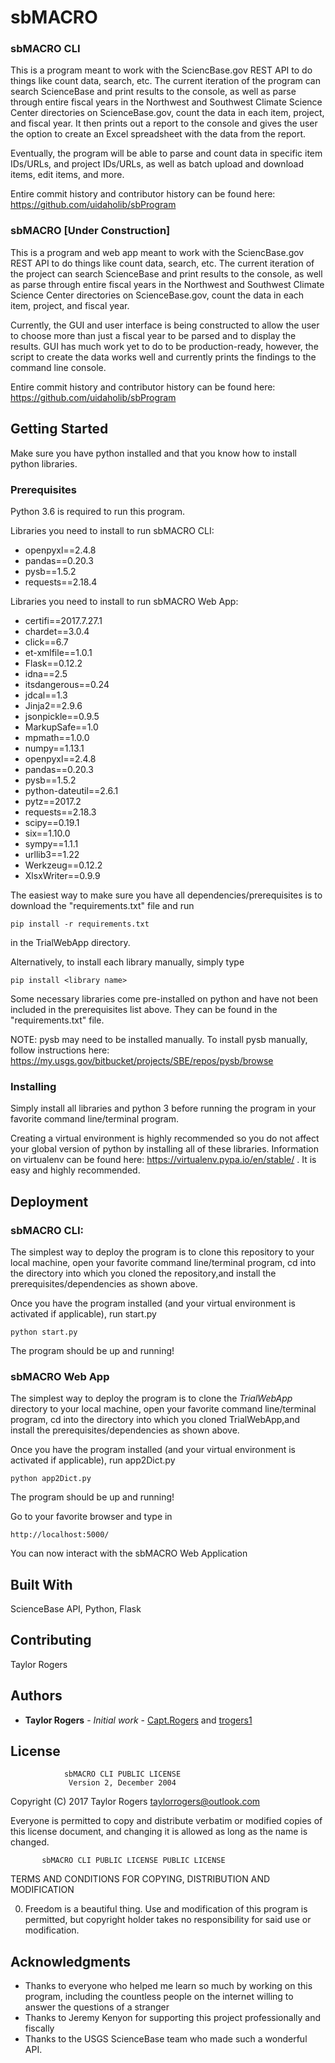 # sbMACRO

### sbMACRO CLI
This is a program meant to work with the SciencBase.gov REST API to do things like count data, search, etc. The current iteration of the program can search ScienceBase and print results to the console, as well as parse through entire fiscal years in the Northwest and Southwest Climate Science Center directories on ScienceBase.gov, count the data in each item, project, and fiscal year. It then prints out a report to the console and gives the user the option to create an Excel spreadsheet with the data from the report.

Eventually, the program will be able to parse and count data in specific item IDs/URLs, and project IDs/URLs, as well as batch upload and download items, edit items, and more.

Entire commit history and contributor history can be found here: https://github.com/uidaholib/sbProgram

### sbMACRO [Under Construction]

This is a program and web app meant to work with the SciencBase.gov REST API to do things like count data, search, etc. The current iteration of the project can search ScienceBase and print results to the console, as well as parse through entire fiscal years in the Northwest and Southwest Climate Science Center directories on ScienceBase.gov, count the data in each item, project, and fiscal year.

Currently, the GUI and user interface is being constructed to allow the user to choose more than just a fiscal year to be parsed and to display the results. GUI has much work yet to do to be production-ready, however, the script to create the data works well and currently prints the findings to the command line console.

Entire commit history and contributor history can be found here: https://github.com/uidaholib/sbProgram

## Getting Started

Make sure you have python installed and that you know how to install python libraries.

### Prerequisites

Python 3.6 is required to run this program.

Libraries you need to install to run sbMACRO CLI:
* openpyxl==2.4.8
* pandas==0.20.3
* pysb==1.5.2
* requests==2.18.4

Libraries you need to install to run sbMACRO Web App:
* certifi==2017.7.27.1
* chardet==3.0.4
* click==6.7
* et-xmlfile==1.0.1
* Flask==0.12.2
* idna==2.5
* itsdangerous==0.24
* jdcal==1.3
* Jinja2==2.9.6
* jsonpickle==0.9.5
* MarkupSafe==1.0
* mpmath==1.0.0
* numpy==1.13.1
* openpyxl==2.4.8
* pandas==0.20.3
* pysb==1.5.2
* python-dateutil==2.6.1
* pytz==2017.2
* requests==2.18.3
* scipy==0.19.1
* six==1.10.0
* sympy==1.1.1
* urllib3==1.22
* Werkzeug==0.12.2
* XlsxWriter==0.9.9

The easiest way to make sure you have all dependencies/prerequisites is to download the "requirements.txt" file and run
```
pip install -r requirements.txt
```
in the TrialWebApp directory.

Alternatively, to install each library manually, simply type
```
pip install <library name>
```

Some necessary libraries come pre-installed on python and have not been included in the prerequisites list above. They can be found in the "requirements.txt" file.

NOTE: pysb may need to be installed manually. To install pysb manually, follow instructions here: https://my.usgs.gov/bitbucket/projects/SBE/repos/pysb/browse

### Installing
Simply install all libraries and python 3 before running the program in your favorite command line/terminal program.

Creating a virtual environment is highly recommended so you do not affect your global version of python by installing all of these libraries. Information on virtualenv can be found here: https://virtualenv.pypa.io/en/stable/ . It is easy and highly recommended.

## Deployment
### sbMACRO CLI:
The simplest way to deploy the program is to clone this repository to your local machine, open your favorite command line/terminal program, cd into the directory into which you cloned the repository,and install the prerequisites/dependencies as shown above. 

Once you have the program installed (and your virtual environment is activated if applicable), run start.py
```
python start.py
```

The program should be up and running!

### sbMACRO Web App

The simplest way to deploy the program is to clone the *TrialWebApp* directory to your local machine, open your favorite command line/terminal program, cd into the directory into which you cloned TrialWebApp,and install the prerequisites/dependencies as shown above. 

Once you have the program installed (and your virtual environment is activated if applicable), run app2Dict.py
```
python app2Dict.py
```

The program should be up and running!

Go to your favorite browser and type in
```
http://localhost:5000/
```

You can now interact with the sbMACRO Web Application

## Built With
ScienceBase API,
Python,
Flask

## Contributing
Taylor Rogers


## Authors

* **Taylor Rogers** - *Initial work* - [Capt.Rogers](https://gitlab.com/Capt.Rogers) and [trogers1](https://github.com/trogers1)



## License
                sbMACRO CLI PUBLIC LICENSE
                 Version 2, December 2004

Copyright (C) 2017 Taylor Rogers <taylorrogers@outlook.com>

Everyone is permitted to copy and distribute verbatim or modified
copies of this license document, and changing it is allowed as long
as the name is changed.

           sbMACRO CLI PUBLIC LICENSE PUBLIC LICENSE
  TERMS AND CONDITIONS FOR COPYING, DISTRIBUTION AND MODIFICATION

 0. Freedom is a beautiful thing. Use and modification of this program is permitted, but copyright holder takes no responsibility for said use or modification.


## Acknowledgments

* Thanks to everyone who helped me learn so much by working on this program, including the countless people on the internet willing to answer the questions of a stranger
* Thanks to Jeremy Kenyon for supporting this project professionally and fiscally
* Thanks to the USGS ScienceBase team who made such a wonderful API.
